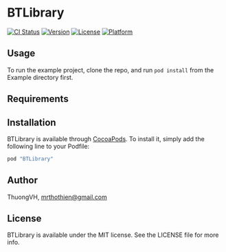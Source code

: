 # BTLibrary

[![CI Status](http://img.shields.io/travis/ThuongVH/BTLibrary.svg?style=flat)](https://travis-ci.org/ThuongVH/BTLibrary)
[![Version](https://img.shields.io/cocoapods/v/BTLibrary.svg?style=flat)](http://cocoapods.org/pods/BTLibrary)
[![License](https://img.shields.io/cocoapods/l/BTLibrary.svg?style=flat)](http://cocoapods.org/pods/BTLibrary)
[![Platform](https://img.shields.io/cocoapods/p/BTLibrary.svg?style=flat)](http://cocoapods.org/pods/BTLibrary)

## Usage

To run the example project, clone the repo, and run `pod install` from the Example directory first.

## Requirements

## Installation

BTLibrary is available through [CocoaPods](http://cocoapods.org). To install
it, simply add the following line to your Podfile:

```ruby
pod "BTLibrary"
```

## Author

ThuongVH, mrthothien@gmail.com

## License

BTLibrary is available under the MIT license. See the LICENSE file for more info.
